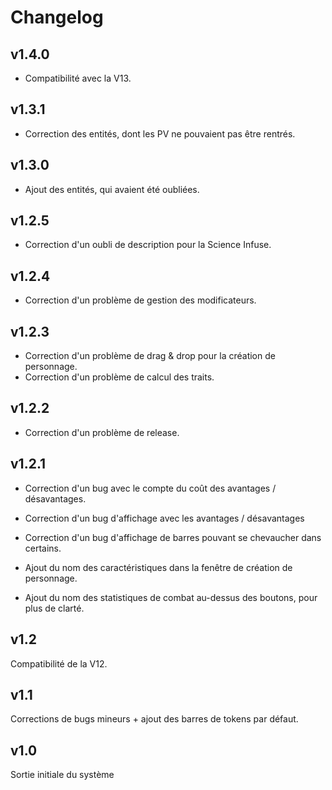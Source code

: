 # Changelog
## v1.4.0
- Compatibilité avec la V13.

## v1.3.1
- Correction des entités, dont les PV ne pouvaient pas être rentrés.

## v1.3.0
- Ajout des entités, qui avaient été oubliées.

## v1.2.5
- Correction d'un oubli de description pour la Science Infuse.

## v1.2.4
- Correction d'un problème de gestion des modificateurs.

## v1.2.3
- Correction d'un problème de drag & drop pour la création de personnage.
- Correction d'un problème de calcul des traits.

## v1.2.2
- Correction d'un problème de release.

## v1.2.1
- Correction d'un bug avec le compte du coût des avantages / désavantages.
- Correction d'un bug d'affichage avec les avantages / désavantages
- Correction d'un bug d'affichage de barres pouvant se chevaucher dans certains.

- Ajout du nom des caractéristiques dans la fenêtre de création de personnage.
- Ajout du nom des statistiques de combat au-dessus des boutons, pour plus de clarté.

## v1.2
Compatibilité de la V12.

## v1.1
Corrections de bugs mineurs + ajout des barres de tokens par défaut.

## v1.0
Sortie initiale du système
